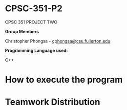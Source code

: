 # CPSC-351-P2
CPSC 351 PROJECT TWO

**Group Members**

Christopher Phongsa - cphongsa@csu.fullerton.edu


**Programming Language used:**

C++


# How to execute the program


# Teamwork Distribution
